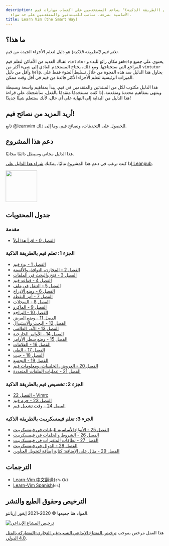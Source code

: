 ```yaml
---
description: دليل "تعلم فيم (الطريقة الذكية)" يساعد المستخدمين على اكتساب مهارات فيم
  الأساسية بسرعة، مناسب للمبتدئين والمتقدمين على حد سواء.
title: Learn Vim (the Smart Way)
---
```


## ما هذا؟

*تعلم فيم (الطريقة الذكية)* هو دليل لتعلم الأجزاء الجيدة من فيم.

هناك العديد من الأماكن لتعلم فيم: `vimtutor` هو مكان رائع للبدء و`help` يحتوي على جميع المراجع التي ستحتاجها. ومع ذلك، يحتاج المستخدم العادي إلى شيء أكثر من `vimtutor` وأقل من دليل `help`. يحاول هذا الدليل سد هذه الفجوة من خلال تسليط الضوء فقط على الميزات الرئيسية لتعلم الأجزاء الأكثر فائدة من فيم في أقل وقت ممكن.

هذا الدليل مكتوب لكل من المبتدئين والمتقدمين في فيم. يبدأ بمفاهيم واسعة وبسيطة وينتهي بمفاهيم محددة ومتقدمة. إذا كنت مستخدمًا متقدمًا بالفعل، سأشجعك على قراءة هذا الدليل من البداية إلى النهاية على أي حال، لأنك ستتعلم شيئًا جديدًا!

## أريد المزيد من نصائح فيم!

تابع [@learnvim](https://twitter.com/learnvim) للحصول على التحديثات، ونصائح فيم، وما إلى ذلك.

## دعم هذا المشروع

هذا الدليل مجاني وسيظل دائمًا مجانيًا.

إذا كنت ترغب في دعم هذا المشروع ماليًا، يمكنك [شراء هذا الدليل على Leanpub](https://leanpub.com/learnvim).

<a href="https://leanpub.com/learnvim"><img src="/images/learn-vim-cover.png" width="100"></a>

## جدول المحتويات

### مقدمة

- [الفصل 0 - اقرأ هذا أولاً](ch00_read_this_first)

### الجزء 1: تعلم فيم بالطريقة الذكية

- [الفصل 1 - بدء فيم](ch01_starting_vim)
- [الفصل 2 - المخازن، النوافذ، والألسنة](ch02_buffers_windows_tabs)
- [الفصل 3 - فتح والبحث في الملفات](ch03_searching_files)
- [الفصل 4 - قواعد فيم](ch04_vim_grammar)
- [الفصل 5 - التنقل في ملف](ch05_moving_in_file)
- [الفصل 6 - وضع الإدراج](ch06_insert_mode)
- [الفصل 7 - أمر النقطة](ch07_the_dot_command)
- [الفصل 8 - السجلات](ch08_registers)
- [الفصل 9 - الماكرو](ch09_macros)
- [الفصل 10 - التراجع](ch10_undo)
- [الفصل 11 - وضع العرض](ch11_visual_mode)
- [الفصل 12 - البحث والاستبدال](ch12_search_and_substitute)
- [الفصل 13 - الأمر العالمي](ch13_the_global_command)
- [الفصل 14 - الأوامر الخارجية](ch14_external_commands)
- [الفصل 15 - وضع سطر الأوامر](ch15_command-line_mode)
- [الفصل 16 - العلامات](ch16_tags)
- [الفصل 17 - الطي](ch17_fold)
- [الفصل 18 - جيت](ch18_git)
- [الفصل 19 - التجميع](ch19_compile)
- [الفصل 20 - العروض، الجلسات، ومعلومات فيم](ch20_views_sessions_viminfo)
- [الفصل 21 - عمليات الملفات المتعددة](ch21_multiple_file_operations)

### الجزء 2: تخصيص فيم بالطريقة الذكية

- [الفصل 22 - Vimrc](ch22_vimrc)
- [الفصل 23 - حزم فيم](ch23_vim_packages)
- [الفصل 24 - وقت تشغيل فيم](ch24_vim_runtime)

### الجزء 3: تعلم فيمسكريبت بالطريقة الذكية

- [الفصل 25 - الأنواع الأساسية للبيانات في فيمسكريبت](ch25_vimscript_basic_data_types)
- [الفصل 26 - الشروط والحلقات في فيمسكريبت](ch26_vimscript_conditionals_and_loops)
- [الفصل 27 - نطاقات المتغيرات في فيمسكريبت](ch27_vimscript_variable_scopes)
- [الفصل 28 - الدوال في فيمسكريبت](ch28_vimscript_functions)
- [الفصل 29 - مثال على الإضافة: كتابة إضافة لتحويل العناوين](ch29_plugin_example_writing-a-titlecase-plugin)

## الترجمات
- [Learn-Vim 中文翻译](https://github.com/wsdjeg/Learn-Vim_zh_cn)(`zh-CN`)
- [Learn-Vim Spanish](https://github.com/victorhck/learn-Vim-es)(`es`)

## الترخيص وحقوق الطبع والنشر
المواد هنا جميعها © 2020-2021 إيغور إريانتو.

<a rel="license" href="http://creativecommons.org/licenses/by-nc-sa/4.0/"><img alt="ترخيص المشاع الإبداعي" style="border-width:0" src="https://licensebuttons.net/l/by-nc-sa/4.0/88x31.png" /></a><br />

هذا العمل مرخص بموجب <a rel="license" href="http://creativecommons.org/licenses/by-nc-sa/4.0/">ترخيص المشاع الإبداعي النسب-غير التجاري-المشاركة بالمثل 4.0 الدولي</a>.
